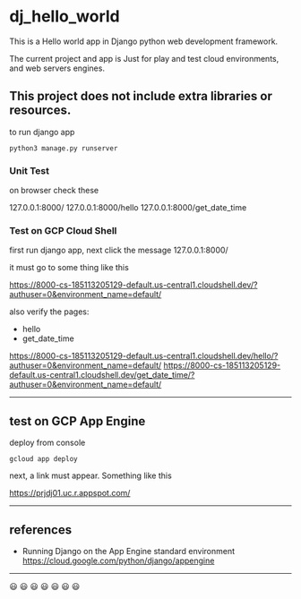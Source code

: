 # dj_hello_world

This is a Hello world app in Django python web development framework.
  
The current project and app is Just for play and test 
cloud environments, and web servers engines. 

This project does not include extra libraries or resources.
---

to run django app

`python3 manage.py runserver`

### Unit Test


on browser check these

127.0.0.1:8000/
127.0.0.1:8000/hello
127.0.0.1:8000/get_date_time

### Test on GCP Cloud Shell

first run django app, next click the message
127.0.0.1:8000/

it must go to some thing like this

https://8000-cs-185113205129-default.us-central1.cloudshell.dev/?authuser=0&environment_name=default/

also verify the pages:
* hello
* get_date_time


https://8000-cs-185113205129-default.us-central1.cloudshell.dev/hello/?authuser=0&environment_name=default/
https://8000-cs-185113205129-default.us-central1.cloudshell.dev/get_date_time/?authuser=0&environment_name=default/

---
## test on GCP App Engine

deploy from console

`gcloud app deploy`

next, a link must appear. Something like this

https://prjdj01.uc.r.appspot.com/

---
## references

* Running Django on the App Engine standard environment
https://cloud.google.com/python/django/appengine

---
😃 😃 😃 😃 😃 😃 😃